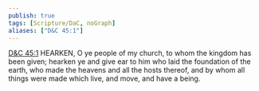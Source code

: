 ```yaml
---
publish: true
tags: [Scripture/DaC, noGraph]
aliases: ["D&C 45:1"]
---
```

[D&C 45:1](https://churchofjesuschrist.org/study/scriptures/dc-testament/dc/45?lang=eng&id=p1#p1) HEARKEN, O ye people of my church, to whom the kingdom has been given; hearken ye and give ear to him who laid the foundation of the earth, who made the heavens and all the hosts thereof, and by whom all things were made which live, and move, and have a being.
